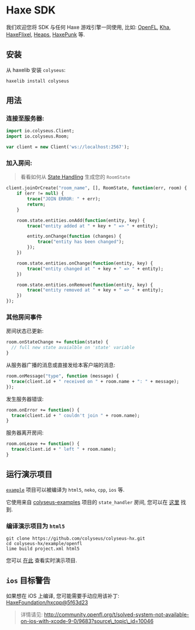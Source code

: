 # Haxe SDK

我们欢迎您将 SDK 与任何 Haxe 游戏引擎一同使用, 比如: [OpenFL](https://www.openfl.org/), [Kha](http://kha.tech/), [HaxeFlixel](http://haxeflixel.com/), [Heaps](https://heaps.io/), [HaxePunk](http://haxepunk.com/) 等.

## 安装

从 haxelib 安装 `colyseus`:

```
haxelib install colyseus
```

## 用法

### 连接至服务器:

```haxe
import io.colyseus.Client;
import io.colyseus.Room;

var client = new Client('ws://localhost:2567');
```

### 加入房间:

> 看看如何从 [State Handling](/state/schema/#client-side-schema-generation) 生成您的 `RoomState`

```haxe
client.joinOrCreate("room_name", [], RoomState, function(err, room) {
    if (err != null) {
        trace("JOIN ERROR: " + err);
        return;
    }

    room.state.entities.onAdd(function(entity, key) {
        trace("entity added at " + key + " => " + entity);

        entity.onChange(function (changes) {
            trace("entity has been changed");
        });
    })

    room.state.entities.onChange(function(entity, key) {
        trace("entity changed at " + key + " => " + entity);
    })

    room.state.entities.onRemove(function(entity, key) {
        trace("entity removed at " + key + " => " + entity);
    })
});
```

### 其他房间事件

房间状态已更新:

```haxe
room.onStateChange += function(state) {
  // full new state avaialble on 'state' variable
}
```

从服务器广播的消息或直接发给本客户端的消息:

```haxe
room.onMessage("type", function (message) {
  trace(client.id + " received on " + room.name + ": " + message);
});
```

发生服务器错误:

```haxe
room.onError += function() {
  trace(client.id + " couldn't join " + room.name);
}
```

服务器离开房间:

```haxe
room.onLeave += function() {
  trace(client.id + " left " + room.name);
}
```

## 运行演示项目

[`example`](https://github.com/colyseus/colyseus-hx/blob/master/example/openfl) 项目可以被编译为 `html5`, `neko`, `cpp`, `ios` 等.

它使用来自 [colyseus-examples](https://github.com/colyseus/colyseus-examples) 项目的 `state_handler` 房间, 您可以在 [这里](https://github.com/colyseus/colyseus-examples/blob/master/rooms/02-state-handler.ts) 找到.

### 编译演示项目为 `html5`

```
git clone https://github.com/colyseus/colyseus-hx.git
cd colyseus-hx/example/openfl
lime build project.xml html5
```

您可以 [在此](http://colyseus.io/colyseus-hx/) 查看实时演示项目.


## `ios` 目标警告

如果想在 iOS 上编译, 您可能需要手动应用该补丁: [HaxeFoundation/hxcpp@5f63d23](https://github.com/HaxeFoundation/hxcpp/commit/5f63d23768988ba2a4d4488843afab70d279a593)

> 详情请见: http://community.openfl.org/t/solved-system-not-available-on-ios-with-xcode-9-0/9683?source\_topic\_id=10046

